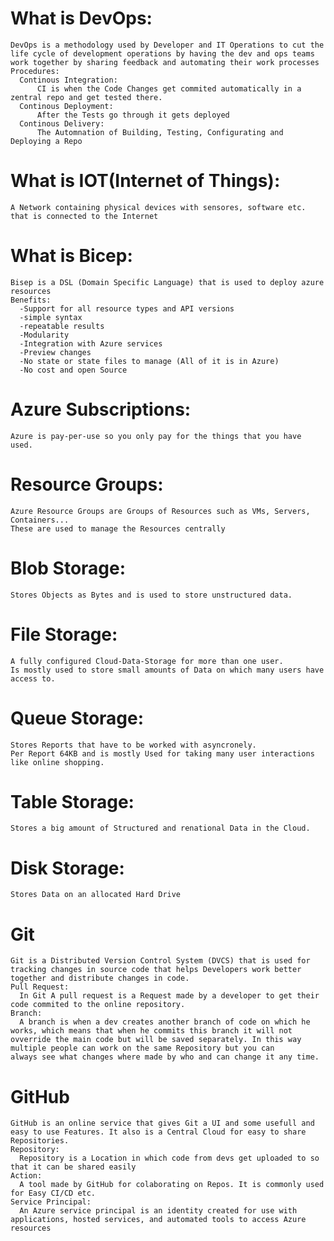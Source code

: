 # What is DevOps:
    DevOps is a methodology used by Developer and IT Operations to cut the life cycle of development operations by having the dev and ops teams work together by sharing feedback and automating their work processes
    Procedures:
      Continous Integration:
          CI is when the Code Changes get commited automatically in a zentral repo and get tested there.
      Continous Deployment:
          After the Tests go through it gets deployed
      Continous Delivery:
          The Automnation of Building, Testing, Configurating and Deploying a Repo
# What is IOT(Internet of Things):
    A Network containing physical devices with sensores, software etc. that is connected to the Internet
# What is Bicep:
    Bisep is a DSL (Domain Specific Language) that is used to deploy azure resources
    Benefits:
      -Support for all resource types and API versions
      -simple syntax
      -repeatable results
      -Modularity
      -Integration with Azure services
      -Preview changes
      -No state or state files to manage (All of it is in Azure)
      -No cost and open Source 
# Azure Subscriptions:
    Azure is pay-per-use so you only pay for the things that you have used.
# Resource Groups:
    Azure Resource Groups are Groups of Resources such as VMs, Servers, Containers...
    These are used to manage the Resources centrally
# Blob Storage:
    Stores Objects as Bytes and is used to store unstructured data.
# File Storage:
    A fully configured Cloud-Data-Storage for more than one user.
    Is mostly used to store small amounts of Data on which many users have access to.
# Queue Storage:
    Stores Reports that have to be worked with asyncronely.
    Per Report 64KB and is mostly Used for taking many user interactions like online shopping.
# Table Storage:
    Stores a big amount of Structured and renational Data in the Cloud.
# Disk Storage:
    Stores Data on an allocated Hard Drive
# Git
    Git is a Distributed Version Control System (DVCS) that is used for tracking changes in source code that helps Developers work better together and distribute changes in code.
    Pull Request:
      In Git A pull request is a Request made by a developer to get their code commited to the online repository.
    Branch:
      A branch is when a dev creates another branch of code on which he works, which means that when he commits this branch it will not ovverride the main code but will be saved separately. In this way multiple people can work on the same Repository but you can          always see what changes where made by who and can change it any time.
# GitHub
    GitHub is an online service that gives Git a UI and some usefull and easy to use Features. It also is a Central Cloud for easy to share Repositories.
    Repository:
      Repository is a Location in which code from devs get uploaded to so that it can be shared easily
    Action:
      A tool made by GitHub for colaborating on Repos. It is commonly used for Easy CI/CD etc.
    Service Principal:
      An Azure service principal is an identity created for use with applications, hosted services, and automated tools to access Azure resources